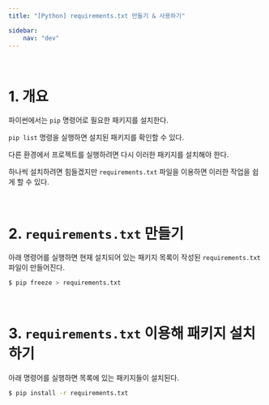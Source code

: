 ```yaml
---
title: "[Python] requirements.txt 만들기 & 사용하기"

sidebar:
    nav: "dev"
---
```


<br/>


# 1. 개요

파이썬에서는 `pip` 명령어로 필요한 패키지를 설치한다.

`pip list` 명령을 실행하면 설치된 패키지를 확인할 수 있다.

다른 환경에서 프로젝트를 실행하려면 다시 이러한 패키지를 설치해야 한다.

하나씩 설치하려면 힘들겠지만 `requirements.txt` 파일을 이용하면 이러한 작업을 쉽게 할 수 있다. 

<br/>


# 2. `requirements.txt` 만들기

아래 명령어를 실행하면 현재 설치되어 있는 패키지 목록이 작성된 `requirements.txt` 파일이 만들어진다.

```bash
$ pip freeze > requirements.txt
```

<br/>


# 3. `requirements.txt` 이용해 패키지 설치하기

아래 명령어를 실행하면 목록에 있는 패키지들이 설치된다.

```bash
$ pip install -r requirements.txt
```

<br/>
